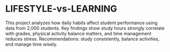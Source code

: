 # LIFESTYLE-vs-LEARNING
This project analyzes how daily habits affect student performance using data from 2,000 students. Key findings show study hours strongly correlate with grades, physical activity balance matters, and time management reduces stress. Recommendations: study consistently, balance activities, and manage time wisely.
